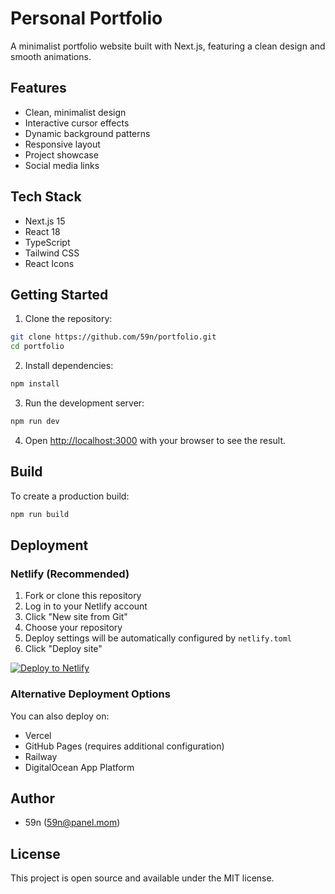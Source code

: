 # Personal Portfolio

A minimalist portfolio website built with Next.js, featuring a clean design and smooth animations.

## Features

- Clean, minimalist design
- Interactive cursor effects
- Dynamic background patterns
- Responsive layout
- Project showcase
- Social media links

## Tech Stack

- Next.js 15
- React 18
- TypeScript
- Tailwind CSS
- React Icons

## Getting Started

1. Clone the repository:
```bash
git clone https://github.com/59n/portfolio.git
cd portfolio
```

2. Install dependencies:
```bash
npm install
```

3. Run the development server:
```bash
npm run dev
```

4. Open [http://localhost:3000](http://localhost:3000) with your browser to see the result.

## Build

To create a production build:

```bash
npm run build
```

## Deployment

### Netlify (Recommended)

1. Fork or clone this repository
2. Log in to your Netlify account
3. Click "New site from Git"
4. Choose your repository
5. Deploy settings will be automatically configured by `netlify.toml`
6. Click "Deploy site"

[![Deploy to Netlify](https://www.netlify.com/img/deploy/button.svg)](https://app.netlify.com/start/deploy?repository=https://github.com/59n/portfolio)

### Alternative Deployment Options

You can also deploy on:
- Vercel
- GitHub Pages (requires additional configuration)
- Railway
- DigitalOcean App Platform

## Author

- 59n (59n@panel.mom)

## License

This project is open source and available under the MIT license.
